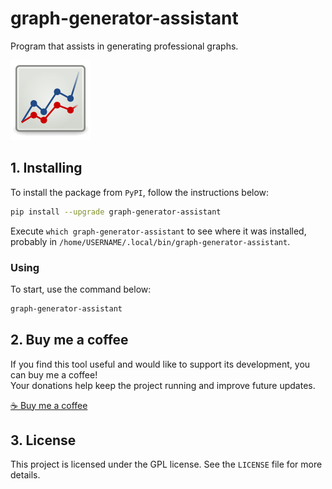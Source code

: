 # graph-generator-assistant

Program that assists in generating professional graphs.

![logo](https://raw.githubusercontent.com/trucomanx/GraphGeneratorAssistant/main/src/graph_generator_assistant/icons/logo.png)

## 1. Installing

To install the package from `PyPI`, follow the instructions below:


```bash
pip install --upgrade graph-generator-assistant
```

Execute `which graph-generator-assistant` to see where it was installed, probably in `/home/USERNAME/.local/bin/graph-generator-assistant`.

### Using

To start, use the command below:

```bash
graph-generator-assistant
```

## 2. Buy me a coffee

If you find this tool useful and would like to support its development, you can buy me a coffee!  
Your donations help keep the project running and improve future updates.  

[☕ Buy me a coffee](https://ko-fi.com/trucomanx) 

## 3. License

This project is licensed under the GPL license. See the `LICENSE` file for more details.
